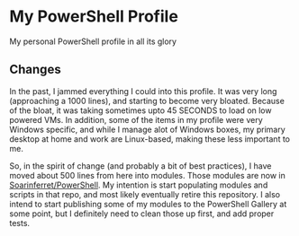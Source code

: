 # My PowerShell Profile

My personal PowerShell profile in all its glory

## Changes

In the past, I jammed everything I could into this profile. It was very long (approaching a 1000 lines), and starting to become very bloated. Because of the bloat, it was taking sometimes upto 45 SECONDS to load on low powered VMs. In addition, some of the items in my profile were very Windows specific, and while I manage alot of Windows boxes, my primary desktop at home and work are Linux-based, making these less important to me.

So, in the spirit of change (and probably a bit of best practices), I have moved about 500 lines from here into modules. Those modules are now in [Soarinferret/PowerShell](https://github.com/Soarinferret/PowerShell). My intention is start populating modules and scripts in that repo, and most likely eventually retire this repository. I also intend to start publishing some of my modules to the PowerShell Gallery at some point, but I definitely need to clean those up first, and add proper tests.